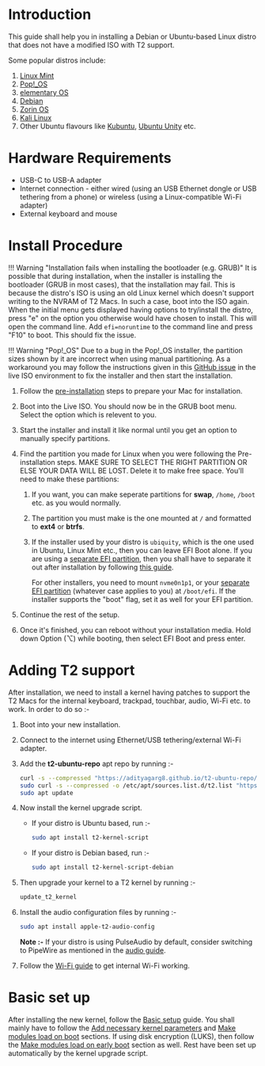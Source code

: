 # Introduction

This guide shall help you in installing a Debian or Ubuntu-based Linux distro that does not have a modified ISO with T2 support.

Some popular distros include:

1. [Linux Mint](https://linuxmint.com/)
2. [Pop!_OS](https://pop.system76.com/)
3. [elementary OS](https://elementary.io/)
4. [Debian](https://www.debian.org/)
5. [Zorin OS](https://zorin.com/)
6. [Kali Linux](https://www.kali.org/)
7. Other Ubuntu flavours like [Kubuntu](https://kubuntu.org/), [Ubuntu Unity](https://ubuntuunity.org/) etc.

# Hardware Requirements

* USB-C to USB-A adapter
* Internet connection - either wired (using an USB Ethernet dongle or USB tethering from a phone) or wireless (using a Linux-compatible Wi-Fi adapter)
* External keyboard and mouse

# Install Procedure

!!! Warning "Installation fails when installing the bootloader (e.g. GRUB)"
    It is possible that during installation, when the installer is installing the bootloader (GRUB in most cases), that the installation may fail. This is because the distro's ISO is using an old Linux kernel which doesn't support writing to the NVRAM of T2 Macs. In such a case, boot into the ISO again. When the initial menu gets displayed having options to try/install the distro, press "e" on the option you otherwise would have chosen to install. This will open the command line. Add `efi=noruntime` to the command line and press "F10" to boot. This should fix the issue.

!!! Warning "Pop!_OS"
    Due to a bug in the Pop!_OS installer, the partition sizes shown by it are incorrect when using manual partitioning. As a workaround you may follow the instructions given in this [GitHub issue](https://github.com/elementary/installer/issues/620#issuecomment-1356978490) in the live ISO environment to fix the installer and then start the installation.

1. Follow the [pre-installation](https://wiki.t2linux.org/guides/preinstall) steps to prepare your Mac for installation.
2. Boot into the Live ISO. You should now be in the GRUB boot menu. Select the option which is relevent to you.
3. Start the installer and install it like normal until you get an option to manually specify partitions.
4. Find the partition you made for Linux when you were following the Pre-installation steps. MAKE SURE TO SELECT THE RIGHT PARTITION OR ELSE YOUR DATA WILL BE LOST. Delete it to make free space. You'll need to make these partitions:

    1. If you want, you can make seperate partitions for **swap**, `/home`, `/boot` etc. as you would normally.

    2. The partition you must make is the one mounted at `/` and formatted to **ext4** or **btrfs**.

    3. If the installer used by your distro is `ubiquity`, which is the one used in Ubuntu, Linux Mint etc., then you can leave EFI Boot alone. If you are using a [separate EFI partition](https://wiki.t2linux.org/guides/windows/#using-seperate-efi-partitions), then you shall have to separate it out after installation by following [this guide](https://wiki.t2linux.org/guides/windows/#seperate-the-efi-partition-after-linux-is-installed).
  
        For other installers, you need to mount `nvme0n1p1`, or your [separate EFI partition](https://wiki.t2linux.org/guides/windows/#using-seperate-efi-partitions) (whatever case applies to you) at `/boot/efi`. If the installer supports the "boot" flag, set it as well for your EFI partition.

5. Continue the rest of the setup.
6. Once it's finished, you can reboot without your installation media. Hold down Option (⌥) while booting, then select EFI Boot and press enter.

# Adding T2 support

After installation, we need to install a kernel having patches to support the T2 Macs for the internal keyboard, trackpad, touchbar, audio, Wi-Fi etc. to work. In order to do so :-

1. Boot into your new installation.

2. Connect to the internet using Ethernet/USB tethering/external Wi-Fi adapter.

3. Add the **t2-ubuntu-repo** apt repo by running :-
  
    ```bash
    curl -s --compressed "https://adityagarg8.github.io/t2-ubuntu-repo/KEY.gpg" | gpg --dearmor | sudo tee /etc/apt/trusted.gpg.d/t2-ubuntu-repo.gpg >/dev/null
    sudo curl -s --compressed -o /etc/apt/sources.list.d/t2.list "https://adityagarg8.github.io/t2-ubuntu-repo/t2.list"
    sudo apt update
    ```
  
4. Now install the kernel upgrade script.
  
    * If your distro is Ubuntu based, run :-
  
       ```bash
       sudo apt install t2-kernel-script
       ```
  
    * If your distro is Debian based, run :-
  
       ```bash
       sudo apt install t2-kernel-script-debian
       ```
  
5. Then upgrade your kernel to a T2 kernel by running :-
  
    ```bash
    update_t2_kernel
    ```
  
6. Install the audio configuration files by running :-
  
    ```bash
    sudo apt install apple-t2-audio-config
    ```
  
    **Note :-** If your distro is using PulseAudio by default, consider switching to PipeWire as mentioned in the [audio guide](https://wiki.t2linux.org/guides/audio-config/#audio-configuration-files).

7. Follow the [Wi-Fi guide](https://wiki.t2linux.org/guides/wifi-bluetooth/) to get internal Wi-Fi working.

# Basic set up

After installing the new kernel, follow the [Basic setup](https://wiki.t2linux.org/guides/postinstall/) guide. You shall mainly have to follow the [Add necessary kernel parameters](https://wiki.t2linux.org/guides/postinstall/#add-necessary-kernel-paramaters) and [Make modules load on boot](https://wiki.t2linux.org/guides/postinstall/#make-modules-load-on-boot) sections. If using disk encryption (LUKS), then follow the [Make modules load on early boot](https://wiki.t2linux.org/guides/postinstall/#make-modules-load-on-early-boot) section as well. Rest have been set up automatically by the kernel upgrade script.
